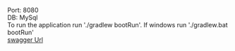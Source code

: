 Port: 8080 <br>
DB: MySql <br>
To run the application run './gradlew bootRun'. If windows run './gradlew.bat bootRun' <br>
[swagger Url](http://localhost:8080/swagger-ui/index.html)
